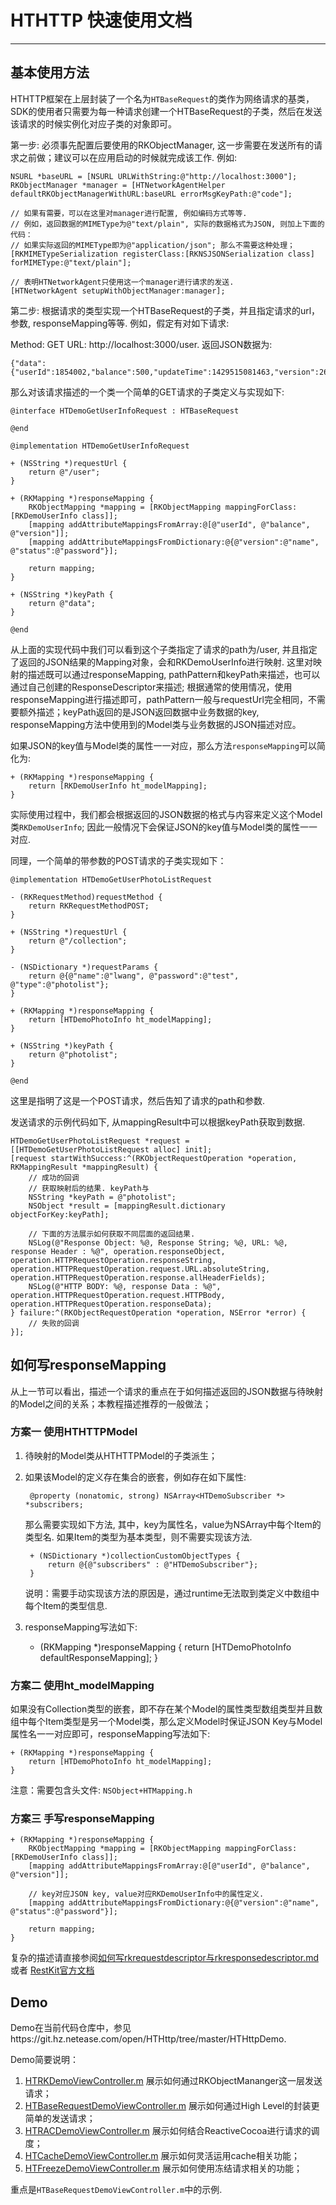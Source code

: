 # HTHTTP 快速使用文档

----

## 基本使用方法
HTHTTP框架在上层封装了一个名为`HTBaseRequest`的类作为网络请求的基类，SDK的使用者只需要为每一种请求创建一个HTBaseRequest的子类，然后在发送该请求的时候实例化对应子类的对象即可。

第一步:
必须事先配置后要使用的RKObjectManager, 这一步需要在发送所有的请求之前做；建议可以在应用启动的时候就完成该工作. 例如:
    
    NSURL *baseURL = [NSURL URLWithString:@"http://localhost:3000"];
    RKObjectManager *manager = [HTNetworkAgentHelper defaultRKObjectManagerWithURL:baseURL errorMsgKeyPath:@"code"];
    
    // 如果有需要，可以在这里对manager进行配置, 例如编码方式等等.
    // 例如，返回数据的MIMEType为@"text/plain", 实际的数据格式为JSON, 则加上下面的代码：
    // 如果实际返回的MIMEType即为@"application/json"; 那么不需要这种处理；
	[RKMIMETypeSerialization registerClass:[RKNSJSONSerialization class] forMIMEType:@"text/plain"];
    
    // 表明HTNetworkAgent只使用这一个manager进行请求的发送.
    [HTNetworkAgent setupWithObjectManager:manager];
    
第二步: 根据请求的类型实现一个HTBaseRequest的子类，并且指定请求的url，参数, responseMapping等等.
例如，假定有对如下请求: 

Method: GET URL: http://localhost:3000/user. 返回JSON数据为: 

	{"data":{"userId":1854002,"balance":500,"updateTime":1429515081463,"version":26,"status":0,"blockBalance":600},"code":200}

那么对该请求描述的一个类一个简单的GET请求的子类定义与实现如下:

	@interface HTDemoGetUserInfoRequest : HTBaseRequest
	
	@end

	@implementation HTDemoGetUserInfoRequest
	
	+ (NSString *)requestUrl {
	    return @"/user";
	}
	
	+ (RKMapping *)responseMapping {
	    RKObjectMapping *mapping = [RKObjectMapping mappingForClass:[RKDemoUserInfo class]];
	    [mapping addAttributeMappingsFromArray:@[@"userId", @"balance", @"version"]];
	    [mapping addAttributeMappingsFromDictionary:@{@"version":@"name", @"status":@"password"}];
	
	    return mapping;
	}
	
	+ (NSString *)keyPath {
	    return @"data";
	}
	
	@end

从上面的实现代码中我们可以看到这个子类指定了请求的path为/user, 并且指定了返回的JSON结果的Mapping对象，会和RKDemoUserInfo进行映射. 这里对映射的描述既可以通过responseMapping, pathPattern和keyPath来描述，也可以通过自己创建的ResponseDescriptor来描述; 根据通常的使用情况，使用responseMapping进行描述即可，pathPattern一般与requestUrl完全相同，不需要额外描述；keyPath返回的是JSON返回数据中业务数据的key, responseMapping方法中使用到的Model类与业务数据的JSON描述对应。

如果JSON的key值与Model类的属性一一对应，那么方法`responseMapping`可以简化为:
	
	+ (RKMapping *)responseMapping {
		return [RKDemoUserInfo ht_modelMapping];
	}

实际使用过程中，我们都会根据返回的JSON数据的格式与内容来定义这个Model类`RKDemoUserInfo`; 因此一般情况下会保证JSON的key值与Model类的属性一一对应.

同理，一个简单的带参数的POST请求的子类实现如下：

	@implementation HTDemoGetUserPhotoListRequest
	
	- (RKRequestMethod)requestMethod {
	    return RKRequestMethodPOST;
	}
	
	+ (NSString *)requestUrl {
	    return @"/collection";
	}
	
	- (NSDictionary *)requestParams {
	    return @{@"name":@"lwang", @"password":@"test", @"type":@"photolist"};
	}
	
	+ (RKMapping *)responseMapping {
		return [HTDemoPhotoInfo ht_modelMapping];
	}
	
	+ (NSString *)keyPath {
	    return @"photolist";
	}

	@end

这里是指明了这是一个POST请求，然后告知了请求的path和参数.

发送请求的示例代码如下, 从mappingResult中可以根据keyPath获取到数据.

    HTDemoGetUserPhotoListRequest *request = [[HTDemoGetUserPhotoListRequest alloc] init];
    [request startWithSuccess:^(RKObjectRequestOperation *operation, RKMappingResult *mappingResult) {
		// 成功的回调
		// 获取映射后的结果. keyPath与
		NSString *keyPath = @"photolist";
		NSObject *result = [mappingResult.dictionary objectForKey:keyPath];
		
		// 下面的方法展示如何获取不同层面的返回结果.
        NSLog(@"Response Object: %@, Response String; %@, URL: %@, response Header : %@", operation.responseObject, operation.HTTPRequestOperation.responseString, operation.HTTPRequestOperation.request.URL.absoluteString, operation.HTTPRequestOperation.response.allHeaderFields);
        NSLog(@"HTTP BODY: %@, response Data : %@", operation.HTTPRequestOperation.request.HTTPBody, operation.HTTPRequestOperation.responseData);
    } failure:^(RKObjectRequestOperation *operation, NSError *error) {
		// 失败的回调
    }];

## 如何写responseMapping
从上一节可以看出，描述一个请求的重点在于如何描述返回的JSON数据与待映射的Model之间的关系；本教程描述推荐的一般做法；

### 方案一 使用HTHTTPModel
1. 待映射的Model类从HTHTTPModel的子类派生；
2. 如果该Model的定义存在集合的嵌套，例如存在如下属性:

		@property (nonatomic, strong) NSArray<HTDemoSubscriber *> *subscribers;
	
	那么需要实现如下方法, 其中，key为属性名，value为NSArray中每个Item的类型名. 如果Item的类型为基本类型，则不需要实现该方法.

		+ (NSDictionary *)collectionCustomObjectTypes {
		    return @{@"subscribers" : @"HTDemoSubscriber"};
		}

	说明：需要手动实现该方法的原因是，通过runtime无法取到类定义中数组中每个Item的类型信息.
3.  responseMapping写法如下:

	+ (RKMapping *)responseMapping {
		return [HTDemoPhotoInfo defaultResponseMapping];
	}

### 方案二 使用ht_modelMapping
如果没有Collection类型的嵌套，即不存在某个Model的属性类型数组类型并且数组中每个Item类型是另一个Model类，那么定义Model时保证JSON Key与Model属性名一一对应即可，responseMapping写法如下:

	+ (RKMapping *)responseMapping {
		return [HTDemoPhotoInfo ht_modelMapping];
	}
	
注意：需要包含头文件: `NSObject+HTMapping.h`	

### 方案三 手写responseMapping

	+ (RKMapping *)responseMapping {
	    RKObjectMapping *mapping = [RKObjectMapping mappingForClass:[RKDemoUserInfo class]];
	    [mapping addAttributeMappingsFromArray:@[@"userId", @"balance", @"version"]];
	    
	    // key对应JSON key, value对应RKDemoUserInfo中的属性定义.
	    [mapping addAttributeMappingsFromDictionary:@{@"version":@"name", @"status":@"password"}];
	
	    return mapping;
	}

复杂的描述请直接参阅[如何写rkrequestdescriptor与rkresponsedescriptor.md](如何写rkrequestdescriptor与rkresponsedescriptor.md) 或者 [RestKit官方文档](https://github.com/RestKit/RestKit/wiki/Object-mapping)

## Demo

Demo在当前代码仓库中，参见https://git.hz.netease.com/open/HTHttp/tree/master/HTHttpDemo.

Demo简要说明：

1. [HTRKDemoViewController.m](https://git.hz.netease.com/open/HTHttp/blob/develop/HTHttpDemo/HTHttpDemo/Controllers/HTRKDemoViewController.m) 展示如何通过RKObjectMananger这一层发送请求；
2. [HTBaseRequestDemoViewController.m](https://git.hz.netease.com/open/HTHttp/blob/develop/HTHttpDemo/HTHttpDemo/Controllers/HTBaseRequestDemoViewController.m) 展示如何通过High Level的封装更简单的发送请求；
3. [HTRACDemoViewController.m](https://git.hz.netease.com/open/HTHttp/blob/develop/HTHttpDemo/HTHttpDemo/Controllers/HTRACDemoViewController.m) 展示如何结合ReactiveCocoa进行请求的调度；
4. [HTCacheDemoViewController.m](https://git.hz.netease.com/open/HTHttp/blob/develop/HTHttpDemo/HTHttpDemo/Controllers/HTCacheDemoViewController.m) 展示如何灵活运用cache相关功能；
5. [HTFreezeDemoViewController.m](https://git.hz.netease.com/open/HTHttp/blob/develop/HTHttpDemo/HTHttpDemo/Controllers/HTFreezeDemoViewController.m) 展示如何使用冻结请求相关的功能；

重点是`HTBaseRequestDemoViewController.m`中的示例.